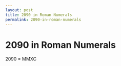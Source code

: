 ```yaml
---
layout: post
title: 2090 in Roman Numerals
permalink: 2090-in-roman-numerals
---
```


# 2090 in Roman Numerals

2090 = MMXC
